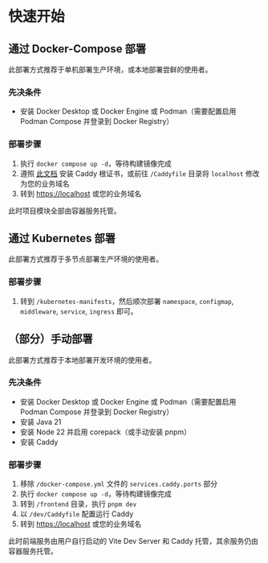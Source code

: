 # 快速开始

## 通过 Docker-Compose 部署

此部署方式推荐于单机部署生产环境，或本地部署尝鲜的使用者。

### 先决条件

- 安装 Docker Desktop 或 Docker Engine 或 Podman（需要配置启用 Podman Compose 并登录到 Docker Registry）

### 部署步骤

1. 执行 `docker compose up -d`，等待构建镜像完成
2. 遵照 [此文档](/guide/troubleshooting/browser-your-connection-is-not-private) 安装 Caddy 根证书，或前往 `/Caddyfile` 目录将 `localhost` 修改为您的业务域名
3. 转到 [https://localhost](https://localhost) 或您的业务域名

此时项目模块全部由容器服务托管。

## 通过 Kubernetes 部署

此部署方式推荐于多节点部署生产环境的使用者。

### 部署步骤

1. 转到 `/kubernetes-manifests`，然后顺次部署 `namespace`, `configmap`, `middleware`, `service`, `ingress` 即可。

## （部分）手动部署

此部署方式推荐于本地部署开发环境的使用者。

### 先决条件

- 安装 Docker Desktop 或 Docker Engine 或 Podman（需要配置启用 Podman Compose 并登录到 Docker Registry）
- 安装 Java 21
- 安装 Node 22 并启用 corepack（或手动安装 pnpm）
- 安装 Caddy

### 部署步骤

1. 移除 `/docker-compose.yml` 文件的 `services.caddy.ports` 部分
2. 执行 `docker compose up -d`，等待构建镜像完成
3. 转到 `/frontend` 目录，执行 `pnpm dev`
4. 以 `/dev/Caddyfile` 配置运行 Caddy
5. 转到 [https://localhost](https://localhost) 或您的业务域名

此时前端服务由用户自行启动的 Vite Dev Server 和 Caddy 托管，其余服务仍由容器服务托管。
